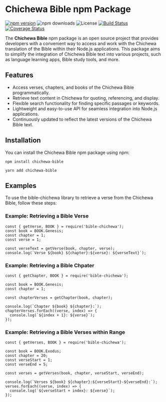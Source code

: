 # Chichewa Bible npm Package

[![npm version](https://img.shields.io/npm/v/chichewa-bible.svg)](https://www.npmjs.com/package/chichewa-bible)
![npm downloads](https://img.shields.io/npm/dt/chichewa-bible.svg)
![License](https://img.shields.io/npm/l/chichewa-bible.svg)
[![Build Status](https://travis-ci.org/your-username/chichewa-bible.svg?branch=master)](https://travis-ci.org/your-username/chichewa-bible)
[![Coverage Status](https://coveralls.io/repos/github/your-username/chichewa-bible/badge.svg?branch=master)](https://coveralls.io/github/your-username/chichewa-bible?branch=master)


The **Chichewa Bible** npm package is an open source project that provides developers with a convenient way to access and work with the Chichewa translation of the Bible within their Node.js applications. This package aims to simplify the integration of Chichewa Bible text into various projects, such as language learning apps, Bible study tools, and more.

## Features

- Access verses, chapters, and books of the Chichewa Bible programmatically.
- Retrieve text content in Chichewa for quoting, referencing, and display.
- Flexible search functionality for finding specific passages or keywords.
- Lightweight and easy-to-use API for seamless integration into Node.js applications.
- Continuously updated to reflect the latest versions of the Chichewa Bible text.

## Installation

You can install the Chichewa Bible npm package using npm:

```
npm install chichewa-bible
```
```
yarn add chichewa-bible
```

## Examples
To use the bible-chichewa library to retrieve a verse from the Chichewa Bible, follow these steps:

### Example: Retrieving a Bible Verse
```
const { getVerse, BOOK } = require('bible-chichewa');
const book = BOOK.Genesis;
const chapter = 1;
const verse = 1;

const verseText = getVerse(book, chapter, verse);
console.log(`Verse ${book} ${chapter}:${verse}: ${verseText}`);
```


### Example: Retrieving a Bible Chpater

```
const { getChapter, BOOK } = require('bible-chichewa');

const book = BOOK.Genesis;
const chapter = 1;

const chapterVerses = getChapter(book, chapter);

console.log(`Chapter ${book} ${chapter}:`);
chapterVerses.forEach((verse, index) => {
  console.log(`${index + 1}: ${verse}`);
});

```

### Example: Retrieving a Bible Verses within Range
```
const { getVerses, BOOK } = require('bible-chichewa');

const book = BOOK.Exodus;
const chapter = 20;
const verseStart = 1;
const verseEnd = 5;

const verses = getVerses(book, chapter, verseStart, verseEnd);

console.log(`Verses ${book} ${chapter}:${verseStart}-${verseEnd}:`);
verses.forEach((verse, index) => {
  console.log(`${verseStart + index}: ${verse}`);
});

```
